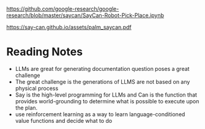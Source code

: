 https://github.com/google-research/google-research/blob/master/saycan/SayCan-Robot-Pick-Place.ipynb

https://say-can.github.io/assets/palm_saycan.pdf

# Reading Notes

- LLMs are great for generating documentation question poses a great challenge 
- The great challenge is the generations of LLMS are not based on any physical process 
- Say is the high-level programming for LLMs and Can is the function that provides world-grounding to determine what is possible to execute upon the plan.
- use reinforcement learning as a way to learn language-conditioned value functions and decide what to do


